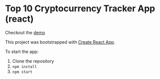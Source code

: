 # Top 10 Cryptocurrency Tracker App (react)

Checkout the [demo](https://adrianzablocki.github.io/...)

This project was bootstrapped with [Create React App](https://github.com/facebookincubator/create-react-app).

To start the app:
1. Clone the repository
2. `npm install`
3. `npm start` 
